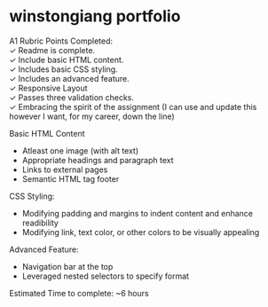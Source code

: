 # winstongiang portfolio

A1 Rubric Points Completed:  
✓ Readme is complete.  
✓ Include basic HTML content.  
✓ Includes basic CSS styling.  
✓ Includes an advanced feature.  
✓ Responsive Layout  
✓ Passes three validation checks.  
✓ Embracing the spirit of the assignment (I can use and update this however I want, for my career, down the line)
 
Basic HTML Content
- Atleast one image (with alt text)
- Appropriate headings and paragraph text
- Links to external pages
- Semantic HTML tag footer

CSS Styling:
- Modifying padding and margins to indent content and enhance readibility
- Modifying link, text color, or other colors to be visually appealing

 Advanced Feature:
 - Navigation bar at the top
 - Leveraged nested selectors to specify format

Estimated Time to complete: ~6 hours
